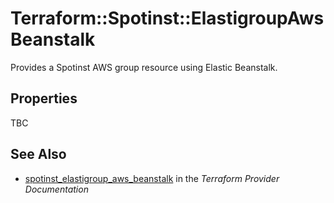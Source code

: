 # Terraform::Spotinst::ElastigroupAwsBeanstalk

Provides a Spotinst AWS group resource using Elastic Beanstalk.

## Properties

TBC

## See Also

* [spotinst_elastigroup_aws_beanstalk](https://www.terraform.io/docs/providers/spotinst/r/elastigroup_aws_beanstalk.html) in the _Terraform Provider Documentation_